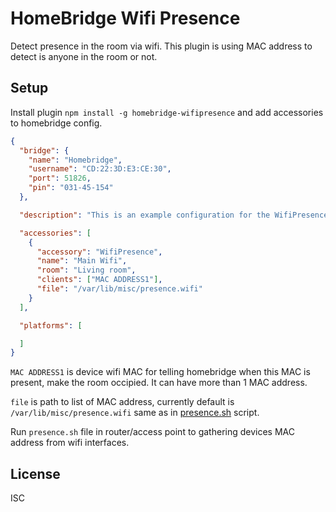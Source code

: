 # HomeBridge Wifi Presence

Detect presence in the room via wifi. This plugin is using MAC address to detect is anyone in the room or not.

## Setup

Install plugin `npm install -g homebridge-wifipresence` and add accessories to homebridge config.

```json
{
  "bridge": {
    "name": "Homebridge",
    "username": "CD:22:3D:E3:CE:30",
    "port": 51826,
    "pin": "031-45-154"
  },

  "description": "This is an example configuration for the WifiPresence homebridge plugin",

  "accessories": [
    {
      "accessory": "WifiPresence",
      "name": "Main Wifi",
      "room": "Living room",
      "clients": ["MAC ADDRESS1"],
      "file": "/var/lib/misc/presence.wifi"
    }
  ],

  "platforms": [

  ]
}
```

`MAC ADDRESS1` is device wifi MAC for telling homebridge when this MAC is present, make the room occipied. It can have more than 1 MAC address.

`file` is path to list of MAC address, currently default is `/var/lib/misc/presence.wifi` same as in [presence.sh](presence.sh) script.

Run `presence.sh` file in router/access point to gathering devices MAC address from wifi interfaces.

## License

ISC
